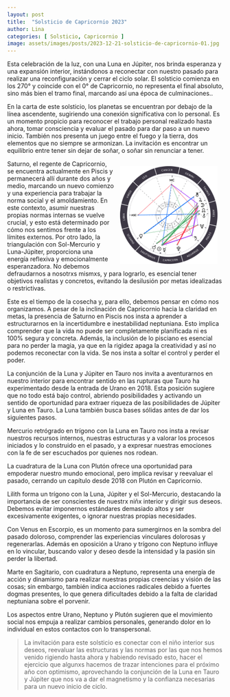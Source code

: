 ```yaml
---
layout: post
title:  "Solsticio de Capricornio 2023"
author: Lina
categories: [ Solsticio, Capricornio ] 
image: assets/images/posts/2023-12-21-solsticio-de-capricornio-01.jpg
---
```


Esta celebración de la luz, con una Luna en Júpiter, nos brinda esperanza y una expansión interior, instándonos a reconectar con nuestro pasado para realizar una reconfiguración y cerrar el ciclo solar. El solsticio comienza en los 270° y coincide con el 0° de Capricornio, no representa el final absoluto, sino más bien el tramo final, marcando así una época de culminaciones..

En la carta de este solsticio, los planetas se encuentran por debajo de la línea ascendente, sugiriendo una conexión significativa con lo personal. Es un momento propicio para reconocer el trabajo personal realizado hasta ahora, tomar consciencia y evaluar el pasado para dar paso a un nuevo inicio. También nos presenta un juego entre el fuego y la tierra, dos elementos que no siempre se armonizan. La invitación es encontrar un equilibrio entre tener sin dejar de soñar, o soñar sin renunciar a tener.

<img src='/assets/images/posts/2023-12-21-solsticio-de-capricornio-02.png' style='float:right; width: 45%; padding: 1em;' />

Saturno, el regente de Capricornio, se encuentra actualmente en Piscis y permanecerá allí durante dos años y medio, marcando un nuevo comienzo y una experiencia para trabajar la norma social y el amoldamiento. En este contexto, asumir nuestras propias normas internas se vuelve crucial, y esto está determinado por cómo nos sentimos frente a los límites externos. Por otro lado, la triangulación con Sol-Mercurio y Luna-Júpiter, proporciona una energía reflexiva y emocionalmente esperanzadora. No debemos defraudarnos a nosotrxs mismxs, y para lograrlo, es esencial tener objetivos realistas y concretos, evitando la desilusión por metas idealizadas o restrictivas.

Este es el tiempo de la cosecha y, para ello, debemos pensar en cómo nos organizamos. A pesar de la inclinación de Capricornio hacia la claridad en metas, la presencia de Saturno en Piscis nos insta a aprender a estructurarnos en la incertidumbre e inestabilidad neptuniana. Esto implica comprender que la vida no puede ser completamente planificada ni es 100% segura y concreta. Además, la inclusión de lo pisciano es esencial para no perder la magia, ya que en la rigidez apaga la creatividad y así no podemos reconectar con la vida. Se nos insta a soltar el control y perder el poder.

La conjunción de la Luna y Júpiter en Tauro nos invita a aventurarnos en nuestro interior para encontrar sentido en las rupturas que Tauro ha experimentado desde la entrada de Urano en 2018. Esta posición sugiere que no todo está bajo control, abriendo posibilidades y activando un sentido de oportunidad para extraer riqueza de las posibilidades de Júpiter y Luna en Tauro. La Luna también busca bases sólidas antes de dar los siguientes pasos.

Mercurio retrógrado en trígono con la Luna en Tauro nos insta a revisar nuestros recursos internos, nuestras estructuras y a valorar los procesos iniciados y lo construido en el pasado, y a expresar nuestras emociones con la fe de ser escuchados por quienes nos rodean.

La cuadratura de la Luna con Plutón ofrece una oportunidad para empoderar nuestro mundo emocional, pero implica revisar y reevaluar el pasado, cerrando un capítulo desde 2018 con Plutón en Capricornio.

Lilith forma un trígono con la Luna, Júpiter y el Sol-Mercurio, destacando la importancia de ser conscientes de nuestrx niñx interior y dirigir sus deseos. Debemos evitar imponernos estándares demasiado altos y ser excesivamente exigentes, o ignorar nuestras propias necesidades.

Con Venus en Escorpio, es un momento para sumergirnos en la sombra del pasado doloroso, comprender las experiencias vinculares dolorosas y regenerarlas. Además en oposición a Urano y trígono con Neptuno influye en lo vincular, buscando valor y deseo desde la intensidad y la pasión sin perder la libertad.

Marte en Sagitario, con cuadratura a Neptuno, representa una energía de acción y dinamismo para realizar nuestras propias creencias y visión de las cosas; sin embargo, también indica acciones radicales debido a fuertes dogmas presentes, lo que genera dificultades debido a la falta de claridad neptuniana sobre el porvenir.

Los aspectos entre Urano, Neptuno y Plutón sugieren que el movimiento social nos empuja a realizar cambios personales, generando dolor en lo individual en estos contactos con lo transpersonal.

> La invitación para este solsticio es conectar con el niño interior sus deseos, reevaluar las estructuras y las normas por las que nos hemos venido rigiendo hasta ahora y habiendo revisado esto, hacer el ejercicio que algunxs hacemos de trazar intenciones para el próximo año con optimismo, aprovechando la conjunción de la Luna en Tauro y Júpiter que nos va a dar el magnetismo y la confianza necesarias para un nuevo inicio de ciclo. 
